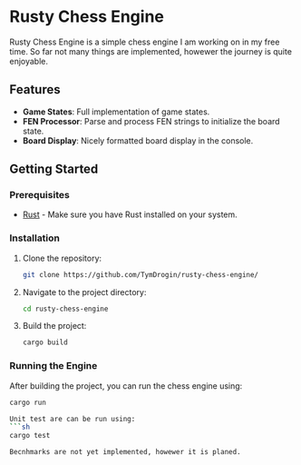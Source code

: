 # Rusty Chess Engine

Rusty Chess Engine is a simple chess engine I am working on in my free time.
So far not many things are implemented, howewer the journey is quite enjoyable.

## Features

- **Game States**: Full implementation of game states.
- **FEN Processor**: Parse and process FEN strings to initialize the board state.
- **Board Display**: Nicely formatted board display in the console.

## Getting Started

### Prerequisites

- [Rust](https://www.rust-lang.org/tools/install) - Make sure you have Rust installed on your system.

### Installation

1. Clone the repository:
    ```sh
    git clone https://github.com/TymDrogin/rusty-chess-engine/
    ```
2. Navigate to the project directory:
    ```sh
    cd rusty-chess-engine
    ```
3. Build the project:
    ```sh
    cargo build
    ```

### Running the Engine

After building the project, you can run the chess engine using:
```sh
cargo run

Unit test are can be run using:
```sh
cargo test

Becnhmarks are not yet implemented, howewer it is planed.
